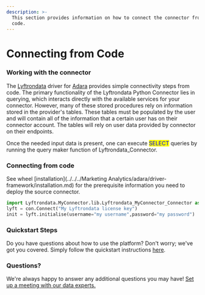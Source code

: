 ```yaml
---
description: >-
  This section provides information on how to connect the connector from the
  code.
---
```


# Connecting from Code

### Working with the connector

The [Lyftrondata](https://www.lyftrondata.com/) driver for [Adara](https://www.lyftrondata.com/integration/adara/) provides simple connectivity steps from code. The primary functionality of the Lyftrondata Python Connector lies in querying, which interacts directly with the available services for your connector. However, many of these stored procedures rely on information stored in the provider's tables. These tables must be populated by the user and will contain all of the information that a certain user has on their connector account. The tables will rely on user data provided by connector on their endpoints.

Once the needed input data is present, one can execute <mark style="color:blue;">SELECT</mark> queries by running the query maker function of Lyftrondata_Connector.

### Connecting from code

See wheel [installation](../../../Marketing Analytics/adara/driver-framework/installation.md) for the prerequisite information you need to deploy the source connector.

```python
import Lyftrondata.MyConnector.lib.Lyftrondata_MyConnector_Connector as con
lyft = con.Connect("My Lyftrondata license key")
init = lyft.initialise(username="my username",password="my password")
```


### Quickstart Steps

Do you have questions about how to use the platform? Don't worry; we've got you covered. Simply follow the quickstart instructions [here](../../../../quickstart-steps.md).

### Questions? <a href="#questions" id="questions"></a>

We're always happy to answer any additional questions you may have! [Set up a meeting with our data experts.](https://www.lyftrondata.com/book-a-meeting/)

<mark style="color:blue;"></mark>

